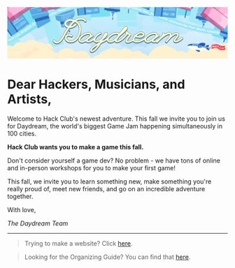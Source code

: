 <div align="center">

<img src="https://raw.githubusercontent.com/hackclub/daydream/main/static/github-banner.png" alt="Daydream">

<br>

<!-- divider line -->
<h1 align="center"></h1>

</div>

# Dear Hackers, Musicians, and Artists,

Welcome to Hack Club's newest adventure. This fall we invite you to join us for Daydream, the world's biggest Game Jam happening simultaneously in 100 cities.

**Hack Club wants you to make a game this fall.**

Don't consider yourself a game dev? No problem - we have tons of online and in-person workshops for you to make your first game!

This fall, we invite you to learn something new, make something you're really proud of, meet new friends, and go on an incredible adventure together.

With love,

*The Daydream Team*

---

> Trying to make a website? Click [here](https://daydream.hackclub.com/guide/website).

> Looking for the Organizing Guide? You can find that [here](https://daydream.hackclub.com/guide).